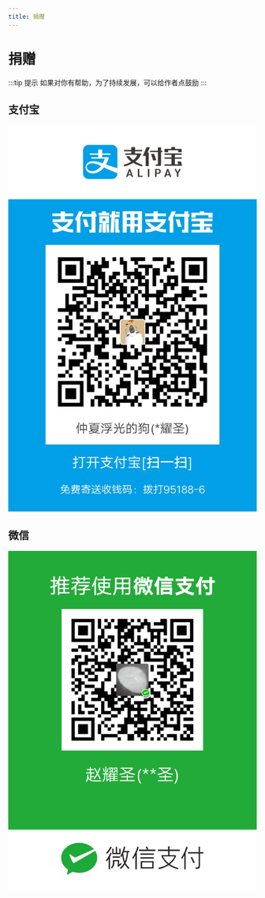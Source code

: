 ```yaml
---
title: 捐赠
---
```


# 捐赠

:::tip 提示
如果对你有帮助，为了持续发展，可以给作者点鼓励
:::
 
## 支付宝
![](/sponsor/alipay.jpg)

## 微信
![](/sponsor/wechat.png)
